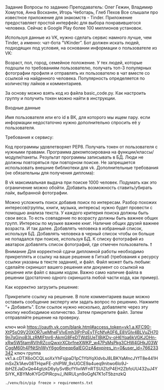 
Задание
Вопросы по заданию
Преподаватель: Олег Гежин, Владимир Хомутов, Анна Восканян, Игорь Чеботарь, Глеб Пехов
Все слышали про известное приложение для знакомств - Tinder. Приложение предоставляет простой интерфейс для выбора понравившегося человека. Сейчас в Google Play более 100 миллионов установок.

Используя данные из VK, нужно сделать сервис намного лучше, чем Tinder, а именно: чат-бота “VKinder”.
Бот должен искать людей, подходящих под условия, на основании информации о пользователе из VK:

Возраст,
пол,
город,
семейное положение.
У тех людей, которые подошли по требованиям пользователю, получать топ-3 популярных фотографии профиля и 
отправлять их пользователю в чат вместе со ссылкой на найденного человека.
Популярность определяется по количеству лайков и комментариев.

За основу можно взять код из файла basic_code.py.
Как настроить группу и получить токен можно найти в инструкции.

Входные данные

Имя пользователя или его id в ВК, для которого мы ищем пару.
если информации недостаточно нужно дополнительно спросить её у пользователя.

Требования к сервису:

Код программы удовлетворяет PEP8.
Получать токен от пользователя с нужными правами.
Программа декомпозирована на функции/классы/модули/пакеты.
Результат программы записывать в БД.
Люди не должны повторяться при повторном поиске.
Не запрещается использовать внешние библиотеки для vk.
Дополнительные требования (не обязательны для получения диплома):

В vk максимальная выдача при поиске 1000 человек. Подумать как это ограничение можно обойти.
Добавить возможность ставить/убирать лайк, выбранной фотографии.

Можно усложнить поиск добавив поиск по интересам. Разбор похожих интересов(группы, книги, музыка, интересы) нужно будет провести с помощью анализа текста.
У каждого критерия поиска должны быть свои веса. То есть совпадение по возрасту должны быть важнее общих групп. Интересы по музыке важнее книг. Наличие общих друзей важнее возраста. И так далее.
Добавлять человека в избранный список, используя БД.
Добавлять человека в черный список чтобы он больше не попадался при поиске, используя БД.
К списку фотографий из аватарок добавлять список фотографий, где отмечен пользователь.
❗️ Внимание
Для корректной сдачи дипломной работы необходимо прикреплять и ссылку на ваше решение в Гитхаб (требования к ресурсу ссылки указаны в тексте задания), и файл.
Файл может быть любым: сделайте скриншот вашего решения или документ со ссылкой на решение или файл с вашим кодом. Важно само наличие файла в решении (достаточно одного скриншота любой части кода, как пример).

Как корректно загрузить решение:

Прикрепите ссылку на решение. В поле комментариев выше можно оставить сообщение эксперту или задать вопрос по решению.
Нажмите “+ Добавить”. Если ссылок нужно несколько, добавляете через эту кнопку необходимое количество.
Затем прикрепите файл.
Затем отправляйте решение на проверку.

ключ мой https://oauth.vk.com/blank.html#access_token=vk1.a.KFC90-XtP5sO9V20XOR7ueMheFVlvEmh3lPrPoEyTFcNfvA0F6_E8VGlv4BLVuZH709n7qGinoB3LzRMIFtnr6-AkmG8FeDTWdSUeTIBjKDy-oH6Yqa6kVGKJOHn-xRw5W5tamRVIhRZcoQwxirXCbrfneXWKP_w47PsMsPkg3CHW4GHkJ03WCggM60h4PNtShlWyY6go6meqp6alEGOzA&expires_in=0&user_id=766233342
ключ группа
vk1.a.cDTX6oOCQLsoXxYhFsjpaD1pC1YbYqXIdvbJ8LBKYaMncJYfT8e441HmSxZk1Aev08THqwFE-zhlPlW_9xUGCE9a4ueq9nitwo6lo9J-ibHZEJaDxQe44gtzkD6yIySvtBcfYliviWFnRTSUIZIzP4EH2ZbfoUU432uJ4YSiYK_KBYMoKYGrDPIRcpvJ_iNlRULyn9oGgN7K1oT5bznzkQ


```
./venv/bin/pip freeze > requirements.txt
```